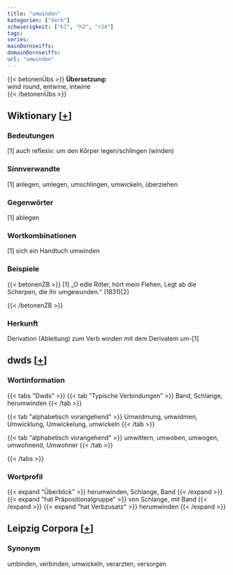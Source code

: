 ```yaml
---
title: "umwinden"
kategorien: ["Verb"]
schwierigkeit: ["k1", "h2", "r24"]
tags:
series:
mainDornseiffs:
domainDornseiffs:
url: "umwinden"
---
```


{{< betonenÜbs >}}
**Übersetzung:**  
wind round, entwine, intwine  
{{< /betonenÜbs >}}

## Wiktionary [[+](https://de.wiktionary.org/wiki/umwinden)]

### Bedeutungen
[1] auch reflexiv: um den Körper legen/schlingen (winden)  

### Sinnverwandte
[1] anlegen, umlegen, umschlingen, umwickeln, überziehen  

### Gegenwörter
[1] ablegen  

### Wortkombinationen
[1] sich ein Handtuch umwinden  

### Beispiele
{{< betonenZB >}}
[1] „O edle Ritter, hört mein Flehen, Legt ab die Scherpen, die Ihr umgewunden.“ (1831)[2]  

{{< /betonenZB >}}
### Herkunft
Derivation (Ableitung) zum Verb winden mit dem Derivatem um-[1]  



## dwds [[+](https://www.dwds.de/wb/umwinden)]

### Wortinformation
{{< tabs "Dwds" >}}
{{< tab "Typische Verbindungen" >}}
Band, Schlange, herumwinden
{{< /tab >}}

{{< tab "alphabetisch vorangehend" >}}
Umwidmung, umwidmen, Umwicklung, Umwickelung, umwickeln
{{< /tab >}}

{{< tab "alphabetisch vorangehend" >}}
umwittern, umwoben, umwogen, umwohnend, Umwohner
{{< /tab >}}

{{< /tabs >}}

### Wortprofil
{{< expand "Überblick" >}} herumwinden, Schlange, Band {{< /expand >}}
{{< expand "hat Präpositionalgruppe" >}} von Schlange, mit Band {{< /expand >}}
{{< expand "hat Verbzusatz" >}} herumwinden {{< /expand >}}

## Leipzig Corpora [[+](https://corpora.uni-leipzig.de/en/res?word=umwinden&corpusId=deu_newscrawl-public_2018)]


### Synonym
umbinden, verbinden, umwickeln, verarzten, versorgen


